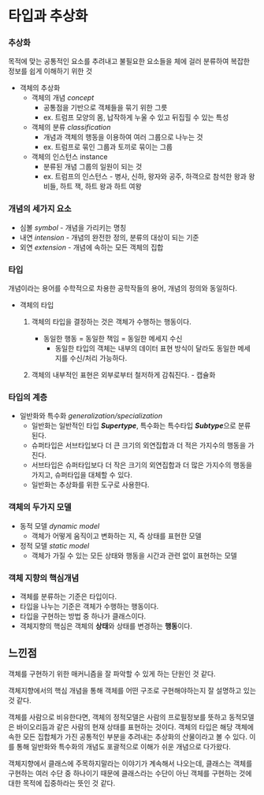 # 타입과 추상화

### 추상화
목적에 맞는 공통적인 요소를 추려내고 불필요한 요소들을 체에 걸러 분류하여 복잡한 정보를 쉽게 이해하기 위한 것

- 객체의 추상화
    - 객체의 개념 *concept*
      - 공통점을 기반으로 객체들을 묶기 위한 그릇
      - ex. 트럼프 모양의 몸, 납작하게 누울 수 있고 뒤집힐 수 있는 특성
    - 객체의 분류 *classification*
      - 개념과 객체의 행동을 이용하여 여러 그룹으로 나누는 것
      - ex. 트럼프로 묶인 그룹과 토끼로 묶이는 그룹
    - 객체의 인스턴스 instance
      - 분류된 개념 그룹의 일원이 되는 것
      - ex. 트럼프의 인스턴스 - 병사, 신하, 왕자와 공주, 하객으로 참석한 왕과 왕비들, 하트 잭, 하트 왕과 하트 여왕

### 개념의 세가지 요소
- 심볼 *symbol* - 개념을 가리키는 명칭
- 내연 *intension* - 개념의 완전한 정의, 분류의 대상이 되는 기준
- 외연 *extension* - 개념에 속하는 모든 객체의 집합

### 타입
개념이라는 용어를 수학적으로 차용한 공학작들의 용어, 개념의 정의와 동일하다.

- 객체의 타입
    1. 객체의 타입을 결정하는 것은 객체가 수행하는 행동이다.
        - 동일한 행동 = 동일한 책임 = 동일한 메세지 수신
          - 동일한 타입의 객체는 내부의 데이터 표현 방식이 달라도 동일한 메세지를 수신/처리 가능하다.

    2. 객체의 내부적인 표현은 외부로부터 철저하게 감춰진다. - 캡슐화

### 타입의 계층
- 일반화와 특수화 *generalization/specialization*
    - 일반화는 일반적인 타입 ***Supertype***, 특수화는 특수타입 ***Subtype***으로 분류된다.
    - 슈퍼타입은 서브타입보다 더 큰 크기의 외연집합과 더 적은 가지수의 행동을 가진다.
    - 서브타입은 슈퍼타입보다 더 작은 크기의 외연집합과 더 많은 가지수의 행동을 가지고, 슈퍼타입을 대체할 수 있다.
    - 일반화는 추상화를 위한 도구로 사용한다.

### 객체의 두가지 모델
- 동적 모델 *dynamic model*
  - 객체가 어떻게 움직이고 변화하는 지, 즉 상태를 표현한 모델
- 정적 모델 *static model*
  - 객체가 가질 수 있는 모든 상태와 행동을 시간과 관련 없이 표현하는 모델


### 객체 지향의 핵심개념

- 객체를 분류하는 기준은 타입이다.
- 타입을 나누는 기준은 객체가 수행하는 행동이다.
- 타입을 구현하는 방법 중 하나가 클래스이다.
- 객체지향의 핵심은 객체의 **상태**와 상태를 변경하는 **행동**이다.

## 느낀점
객체를 구현하기 위한 매커니즘을 잘 파악할 수 있게 하는 단원인 것 같다.

객체지향에서의 핵심 개념을 통해 객체를 어떤 구조로 구현해야하는지 잘 설명하고 있는 것 같다.

객체를 사람으로 비유한다면, 객체의 정적모델은 사람의 프로필정보를 뜻하고 동적모델은 바이오리듬과 같은 사람의 현재 상태를 표현하는 것이다.
객체의 타입은 해당 객체에 속한 모든 집합체가 가진 공통적인 부분을 추려내는 추상화의 산물이라고 볼 수 있다.
이를 통해 일반화와 특수화의 개념도 포괄적으로 이해가 쉬운 개념으로 다가왔다.

객체지향에서 클래스에 주목하지말라는 이야기가 계속해서 나오는데,
클래스는 객체를 구현하는 여러 수단 중 하나이기 때문에 클래스라는 수단이 아닌 객체를 구현하는 것에 대한 목적에 집중하라는 뜻인 것 같다.
